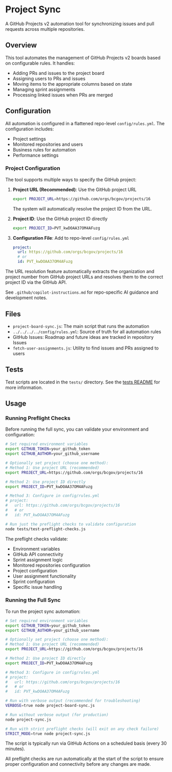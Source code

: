 # Project Sync

A GitHub Projects v2 automation tool for synchronizing issues and pull requests across multiple repositories.

## Overview

This tool automates the management of GitHub Projects v2 boards based on configurable rules. It handles:

- Adding PRs and issues to the project board
- Assigning users to PRs and issues
- Moving items to the appropriate columns based on state
- Managing sprint assignments
- Processing linked issues when PRs are merged

## Configuration

All automation is configured in a flattened repo-level `config/rules.yml`. The configuration includes:
- Project settings
- Monitored repositories and users
- Business rules for automation
- Performance settings

### Project Configuration

The tool supports multiple ways to specify the GitHub project:

1. **Project URL (Recommended)**: Use the GitHub project URL
   ```bash
   export PROJECT_URL=https://github.com/orgs/bcgov/projects/16
   ```
   The system will automatically resolve the project ID from the URL.

2. **Project ID**: Use the GitHub project ID directly
   ```bash
   export PROJECT_ID=PVT_kwDOAA37OM4AFuzg
   ```

3. **Configuration File**: Add to repo-level `config/rules.yml`
   ```yaml
   project:
     url: https://github.com/orgs/bcgov/projects/16
     # or
     id: PVT_kwDOAA37OM4AFuzg
   ```

The URL resolution feature automatically extracts the organization and project number from GitHub project URLs and resolves them to the correct project ID via the GitHub API.

See `.github/copilot-instructions.md` for repo-specific AI guidance and development notes.

## Files

- `project-board-sync.js`: The main script that runs the automation
- `../../../../config/rules.yml`: Source of truth for all automation rules
- GitHub Issues: Roadmap and future ideas are tracked in repository Issues
- `fetch-user-assignments.js`: Utility to find issues and PRs assigned to users

## Tests

Test scripts are located in the `tests/` directory. See the [tests README](tests/README.md) for more information.

## Usage

### Running Preflight Checks

Before running the full sync, you can validate your environment and configuration:

```bash
# Set required environment variables
export GITHUB_TOKEN=your_github_token
export GITHUB_AUTHOR=your_github_username

# Optionally set project (choose one method):
# Method 1: Use project URL (recommended)
export PROJECT_URL=https://github.com/orgs/bcgov/projects/16

# Method 2: Use project ID directly
export PROJECT_ID=PVT_kwDOAA37OM4AFuzg

# Method 3: Configure in config/rules.yml
# project:
#   url: https://github.com/orgs/bcgov/projects/16
#   # or
#   id: PVT_kwDOAA37OM4AFuzg

# Run just the preflight checks to validate configuration
node tests/test-preflight-checks.js
```

The preflight checks validate:
- Environment variables
- GitHub API connectivity
- Sprint assignment logic
- Monitored repositories configuration
- Project configuration
- User assignment functionality
- Sprint configuration
- Specific issue handling

### Running the Full Sync

To run the project sync automation:

```bash
# Set required environment variables
export GITHUB_TOKEN=your_github_token
export GITHUB_AUTHOR=your_github_username

# Optionally set project (choose one method):
# Method 1: Use project URL (recommended)
export PROJECT_URL=https://github.com/orgs/bcgov/projects/16

# Method 2: Use project ID directly
export PROJECT_ID=PVT_kwDOAA37OM4AFuzg

# Method 3: Configure in config/rules.yml
# project:
#   url: https://github.com/orgs/bcgov/projects/16
#   # or
#   id: PVT_kwDOAA37OM4AFuzg

# Run with verbose output (recommended for troubleshooting)
VERBOSE=true node project-board-sync.js

# Run without verbose output (for production)
node project-sync.js

# Run with strict preflight checks (will exit on any check failure)
STRICT_MODE=true node project-sync.js
```

The script is typically run via GitHub Actions on a scheduled basis (every 30 minutes).

All preflight checks are run automatically at the start of the script to ensure proper configuration and connectivity before any changes are made.
